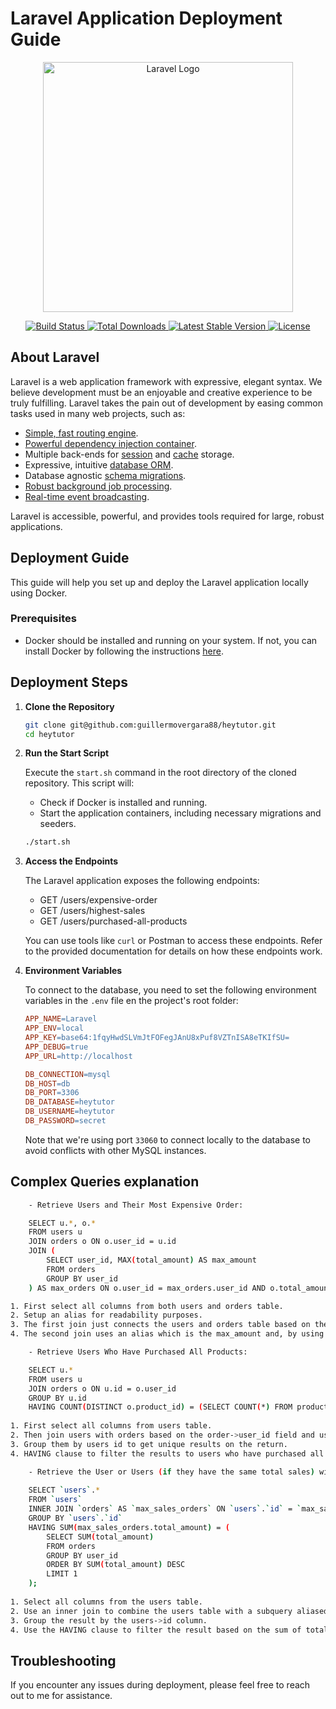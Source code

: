 # Laravel Application Deployment Guide

<p align="center">
    <a href="https://laravel.com" target="_blank">
        <img src="https://raw.githubusercontent.com/laravel/art/master/logo-lockup/5%20SVG/2%20CMYK/1%20Full%20Color/laravel-logolockup-cmyk-red.svg" width="400" alt="Laravel Logo">
    </a>
</p>

<p align="center">
    <a href="https://github.com/laravel/framework/actions">
        <img src="https://github.com/laravel/framework/workflows/tests/badge.svg" alt="Build Status">
    </a>
    <a href="https://packagist.org/packages/laravel/framework">
        <img src="https://img.shields.io/packagist/dt/laravel/framework" alt="Total Downloads">
    </a>
    <a href="https://packagist.org/packages/laravel/framework">
        <img src="https://img.shields.io/packagist/v/laravel/framework" alt="Latest Stable Version">
    </a>
    <a href="https://packagist.org/packages/laravel/framework">
        <img src="https://img.shields.io/packagist/l/laravel/framework" alt="License">
    </a>
</p>

## About Laravel

Laravel is a web application framework with expressive, elegant syntax. We believe development must be an enjoyable and creative experience to be truly fulfilling. Laravel takes the pain out of development by easing common tasks used in many web projects, such as:

- [Simple, fast routing engine](https://laravel.com/docs/routing).
- [Powerful dependency injection container](https://laravel.com/docs/container).
- Multiple back-ends for [session](https://laravel.com/docs/session) and [cache](https://laravel.com/docs/cache) storage.
- Expressive, intuitive [database ORM](https://laravel.com/docs/eloquent).
- Database agnostic [schema migrations](https://laravel.com/docs/migrations).
- [Robust background job processing](https://laravel.com/docs/queues).
- [Real-time event broadcasting](https://laravel.com/docs/broadcasting).

Laravel is accessible, powerful, and provides tools required for large, robust applications.

## Deployment Guide

This guide will help you set up and deploy the Laravel application locally using Docker.

### Prerequisites

- Docker should be installed and running on your system. If not, you can install Docker by following the instructions [here](https://docs.docker.com/get-docker/).

## Deployment Steps

1. **Clone the Repository**

    ```bash
    git clone git@github.com:guillermovergara88/heytutor.git
    cd heytutor
    ```

2. **Run the Start Script**

    Execute the `start.sh` command in the root directory of the cloned repository. This script will:

    - Check if Docker is installed and running.
    - Start the application containers, including necessary migrations and seeders.

    ```bash
    ./start.sh
    ```

3. **Access the Endpoints**

    The Laravel application exposes the following endpoints:

    - GET /users/expensive-order
    - GET /users/highest-sales
    - GET /users/purchased-all-products

    You can use tools like `curl` or Postman to access these endpoints. Refer to the provided documentation for details on how these endpoints work.

4. **Environment Variables**

    To connect to the database, you need to set the following environment variables in the `.env` file en the project's root folder:

    ```makefile
    APP_NAME=Laravel
    APP_ENV=local
    APP_KEY=base64:1fqyHwdSLVmJtFOFegJAnU8xPuf8VZTnISA8eTKIfSU=
    APP_DEBUG=true
    APP_URL=http://localhost

    DB_CONNECTION=mysql
    DB_HOST=db
    DB_PORT=3306
    DB_DATABASE=heytutor
    DB_USERNAME=heytutor
    DB_PASSWORD=secret
    ```

    Note that we're using port `33060` to connect locally to the database to avoid conflicts with other MySQL instances.

## Complex Queries explanation

```bash
    - Retrieve Users and Their Most Expensive Order:

    SELECT u.*, o.*
    FROM users u
    JOIN orders o ON o.user_id = u.id
    JOIN (
        SELECT user_id, MAX(total_amount) AS max_amount
        FROM orders
        GROUP BY user_id
    ) AS max_orders ON o.user_id = max_orders.user_id AND o.total_amount = max_orders.max_amount

1. First select all columns from both users and orders table.
2. Setup an alias for readability purposes.
3. The first join just connects the users and orders table based on the user_id column from orders and the id from users.
4. The second join uses an alias which is the max_amount and, by using the MAX() MySQL function we retrieve the highest value on the total_amount column from orders, we group them by user so we get unique values for each user.
```
  
    
```bash
    - Retrieve Users Who Have Purchased All Products:

    SELECT u.*
    FROM users u
    JOIN orders o ON u.id = o.user_id
    GROUP BY u.id
    HAVING COUNT(DISTINCT o.product_id) = (SELECT COUNT(*) FROM products);
    
1. First select all columns from users table.
2. Then join users with orders based on the order->user_id field and user->id
3. Group them by users id to get unique results on the return.
4. HAVING clause to filter the results to users who have purchased all products, the count of DISTINCT should be equal to the total count of products to match the criteria.
```


```bash
    - Retrieve the User or Users (if they have the same total sales) with the Highest Total Sales:
    
    SELECT `users`.*
    FROM `users`
    INNER JOIN `orders` AS `max_sales_orders` ON `users`.`id` = `max_sales_orders`.`user_id`
    GROUP BY `users`.`id`
    HAVING SUM(max_sales_orders.total_amount) = (
        SELECT SUM(total_amount)
        FROM orders
        GROUP BY user_id
        ORDER BY SUM(total_amount) DESC
        LIMIT 1
    );
    
1. Select all columns from the users table.
2. Use an inner join to combine the users table with a subquery aliased as max_sales_orders using the user_id field.
3. Group the result by the users->id column.
4. Use the HAVING clause to filter the result based on the sum of total_amount from the max_sales_orders subquery, which calculates the highest total sales. The subquery in the HAVING clause finds the total sales of the user (or users) with the highest sales by summing the total_amount individually, then ordering the results in descending order and selecting the highest value with `LIMIT 1`.

```
## Troubleshooting

If you encounter any issues during deployment, please feel free to reach out to me for assistance.
